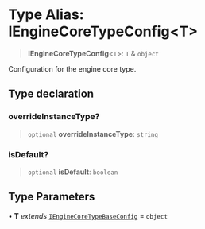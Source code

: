 # Type Alias: IEngineCoreTypeConfig\<T\>

> **IEngineCoreTypeConfig**\<`T`\>: `T` & `object`

Configuration for the engine core type.

## Type declaration

### overrideInstanceType?

> `optional` **overrideInstanceType**: `string`

### isDefault?

> `optional` **isDefault**: `boolean`

## Type Parameters

• **T** *extends* [`IEngineCoreTypeBaseConfig`](../interfaces/IEngineCoreTypeBaseConfig.md) = `object`
